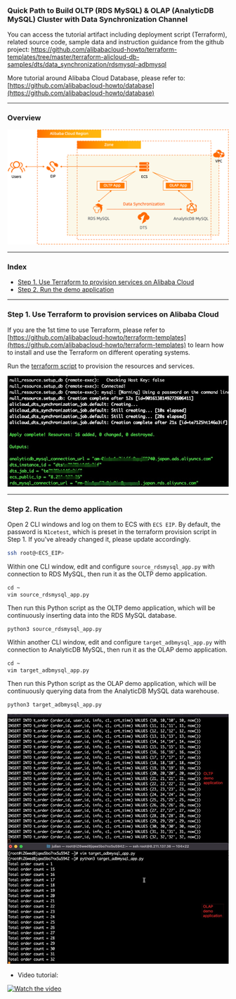 ### Quick Path to Build OLTP (RDS MySQL) & OLAP (AnalyticDB MySQL) Cluster with Data Synchronization Channel

You can access the tutorial artifact including deployment script (Terraform), related source code, sample data and instruction guidance from the github project:
https://github.com/alibabacloud-howto/terraform-templates/tree/master/terraform-alicloud-db-samples/dts/data_synchronization/rdsmysql-adbmysql

More tutorial around Alibaba Cloud Database, please refer to:
[https://github.com/alibabacloud-howto/database](https://github.com/alibabacloud-howto/database)

---
### Overview

![image.png](https://github.com/alibabacloud-howto/terraform-templates/raw/master/terraform-alicloud-db-samples/dts/data_synchronization/rdsmysql-adbmysql/images/archi.png)

---
### Index

- [Step 1. Use Terraform to provision services on Alibaba Cloud](https://github.com/alibabacloud-howto/terraform-templates/tree/master/terraform-alicloud-db-samples/dts/data_synchronization/rdsmysql-adbmysql#step-1-use-terraform-to-provision-services-on-alibaba-cloud)
- [Step 2. Run the demo application](https://github.com/alibabacloud-howto/terraform-templates/tree/master/terraform-alicloud-db-samples/dts/data_synchronization/rdsmysql-adbmysql#step-2-run-the-demo-application)

---
### Step 1. Use Terraform to provision services on Alibaba Cloud

If you are the 1st time to use Terraform, please refer to [https://github.com/alibabacloud-howto/terraform-templates](https://github.com/alibabacloud-howto/terraform-templates) to learn how to install and use the Terraform on different operating systems.

Run the [terraform script](https://github.com/alibabacloud-howto/terraform-templates/blob/master/terraform-alicloud-db-samples/dts/data_synchronization/rdsmysql-adbmysql/main.tf) to provision the resources and services.

![image.png](https://github.com/alibabacloud-howto/terraform-templates/raw/master/terraform-alicloud-db-samples/dts/data_synchronization/rdsmysql-adbmysql/images/tf-done.png)

---
### Step 2. Run the demo application

Open 2 CLI windows and log on them to ECS with ``ECS EIP``. By default, the password is ``N1cetest``, which is preset in the terraform provision script in Step 1. If you've already changed it, please update accordingly.

```bash
ssh root@<ECS_EIP>
```

Within one CLI window, edit and configure ``source_rdsmysql_app.py`` with connection to RDS MySQL, then run it as the OLTP demo application.

```
cd ~
vim source_rdsmysql_app.py
```

Then run this Python script as the OLTP demo application, which will be continuously inserting data into the RDS MySQL database.

```
python3 source_rdsmysql_app.py
```

Within another CLI window, edit and configure ``target_adbmysql_app.py`` with connection to AnalyticDB MySQL, then run it as the OLAP demo application.

```
cd ~
vim target_adbmysql_app.py
```

Then run this Python script as the OLAP demo application, which will be continuously querying data from the AnalyticDB MySQL data warehouse.

```
python3 target_adbmysql_app.py
```

![image.png](https://github.com/alibabacloud-howto/terraform-templates/raw/master/terraform-alicloud-db-samples/dts/data_synchronization/rdsmysql-adbmysql/images/demo.png)

- Video tutorial:

[![Watch the video](https://img.youtube.com/vi/R34UdUb80PI/default.jpg)](https://www.youtube.com/watch?v=R34UdUb80PI)